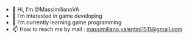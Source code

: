 - 👋 Hi, I’m @MassimilianoVA
- 👀 I’m interested in game developing
- 🌱 I’m currently learning game programming
- 📫 How to reach me by mail : massimiliano.valentini1511@gmail.com

<!---
MassimilianoVA/MassimilianoVA is a ✨ special ✨ repository because its `README.md` (this file) appears on your GitHub profile.
You can click the Preview link to take a look at your changes.
--->
